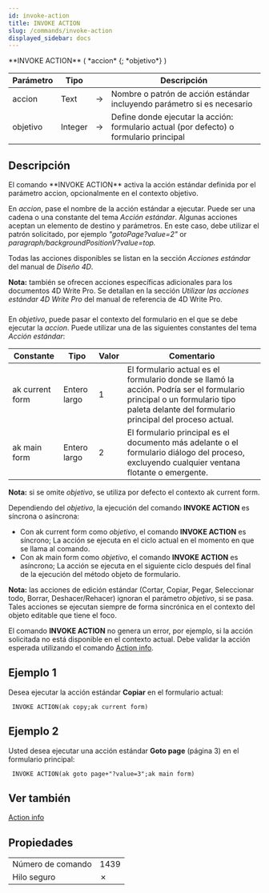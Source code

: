 ```yaml
---
id: invoke-action
title: INVOKE ACTION
slug: /commands/invoke-action
displayed_sidebar: docs
---
```


<!--REF #_command_.INVOKE ACTION.Syntax-->**INVOKE ACTION** ( *accion* {; *objetivo*} )<!-- END REF-->
<!--REF #_command_.INVOKE ACTION.Params-->
| Parámetro | Tipo |  | Descripción |
| --- | --- | --- | --- |
| accion | Text | &#8594;  | Nombre o patrón de acción estándar incluyendo parámetro si es necesario |
| objetivo | Integer | &#8594;  | Define donde ejecutar la acción: formulario actual (por defecto) o formulario principal |

<!-- END REF-->

## Descripción 

<!--REF #_command_.INVOKE ACTION.Summary-->El comando **INVOKE ACTION** activa la acción estándar definida por el parámetro accion, opcionalmente en el contexto objetivo.<!-- END REF-->

En *accion*, pase el nombre de la acción estándar a ejecutar. Puede ser una cadena o una constante del tema *Acción estándar*. Algunas acciones aceptan un elemento de destino y parámetros. En este caso, debe utilizar el patrón solicitado, por ejemplo *"gotoPage?value=2"* or *paragraph/backgroundPositionV?value=top.*

Todas las acciones disponibles se listan en la sección *Acciones estándar* del manual de *Diseño 4D*.

**Nota:** también se ofrecen acciones específicas adicionales para los documentos 4D Write Pro. Se detallan en la sección *Utilizar las acciones estándar 4D Write Pro* del manual de referencia de 4D Write Pro.

### 

En *objetivo*, puede pasar el contexto del formulario en el que se debe ejecutar la *accion*. Puede utilizar una de las siguientes constantes del tema *Acción estándar*:

| Constante       | Tipo         | Valor | Comentario                                                                                                                                                                          |
| --------------- | ------------ | ----- | ----------------------------------------------------------------------------------------------------------------------------------------------------------------------------------- |
| ak current form | Entero largo | 1     | El formulario actual es el formulario donde se llamó la acción. Podría ser el formulario principal o un formulario tipo paleta delante del formulario principal del proceso actual. |
| ak main form    | Entero largo | 2     | El formulario principal es el documento más adelante o el formulario diálogo del proceso, excluyendo cualquier ventana flotante o emergente.                                        |

**Nota:** si se omite *objetivo*, se utiliza por defecto el contexto ak current form. 

Dependiendo del *objetivo*, la ejecución del comando **INVOKE ACTION** es síncrona o asíncrona:

* Con ak current form como *objetivo*, el comando **INVOKE ACTION** es síncrono; La acción se ejecuta en el ciclo actual en el momento en que se llama al comando.
* Con ak main form como *objetivo*, el comando **INVOKE ACTION** es asíncrono; La acción se ejecuta en el siguiente ciclo después del final de la ejecución del método objeto de formulario.

**Nota:** las acciones de edición estándar (Cortar, Copiar, Pegar, Seleccionar todo, Borrar, Deshacer/Rehacer) ignoran el parámetro *objetivo*, si se pasa. Tales acciones se ejecutan siempre de forma sincrónica en el contexto del objeto editable que tiene el foco.

El comando **INVOKE ACTION** no genera un error, por ejemplo, si la acción solicitada no está disponible en el contexto actual. Debe validar la acción esperada utilizando el comando [Action info](action-info.md). 

## Ejemplo 1 

Desea ejecutar la acción estándar **Copiar** en el formulario actual:

```4d
 INVOKE ACTION(ak copy;ak current form)
```

## Ejemplo 2 

Usted desea ejecutar una acción estándar **Goto page** (página 3) en el formulario principal:

```4d
 INVOKE ACTION(ak goto page+"?value=3";ak main form)
```

## Ver también 

[Action info](action-info.md)  

## Propiedades

|  |  |
| --- | --- |
| Número de comando | 1439 |
| Hilo seguro | &cross; |


